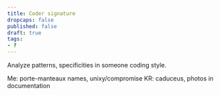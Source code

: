 ```yaml
---
title: Coder signature
dropcaps: false
published: false
draft: true
tags:
- ?
---
```


Analyze patterns, specificities in someone coding style. 

Me: porte-manteaux names, unixy/compromise
KR: caduceus, photos in documentation
